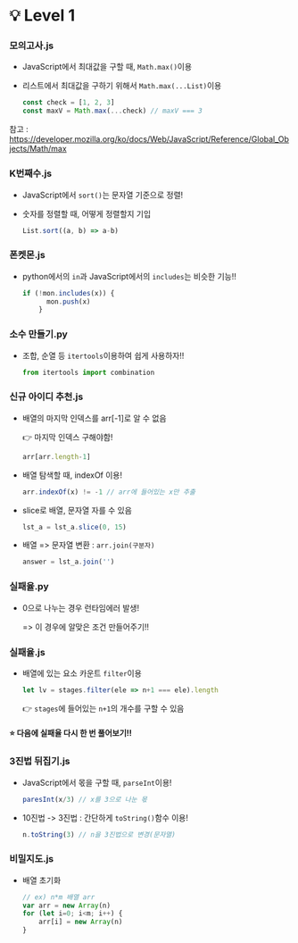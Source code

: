 # 💡 Level 1

### 모의고사.js

- JavaScript에서 최대값을 구할 때, `Math.max()`이용

- 리스트에서 최대값을 구하기 위해서 `Math.max(...List)`이용

  ```javascript
  const check = [1, 2, 3]
  const maxV = Math.max(...check) // maxV === 3
  ```

  

참고 : https://developer.mozilla.org/ko/docs/Web/JavaScript/Reference/Global_Objects/Math/max



### K번째수.js

- JavaScript에서 `sort()`는 문자열 기준으로 정렬!

- 숫자를 정렬할 때, 어떻게 정렬할지 기입

  ```javascript
  List.sort((a, b) => a-b)
  ```



### 폰켓몬.js

- python에서의 `in`과 JavaScript에서의 `includes`는 비슷한 기능!!

  ```javascript
  if (!mon.includes(x)) {
        mon.push(x)
      }
  ```



### 소수 만들기.py

- 조합, 순열 등 `itertools`이용하여 쉽게 사용하자!!

  ```python
  from itertools import combination
  ```




### 신규 아이디 추천.js

- 배열의 마지막 인덱스를 arr[-1]로 알 수 없음 

   👉 마지막 인덱스 구해야함!

   ```javascript
   arr[arr.length-1]
   ```

- 배열 탐색할 때, indexOf 이용!

   ```javascript
   arr.indexOf(x) != -1 // arr에 들어있는 x만 추출
   ```

- slice로 배열, 문자열 자를 수 있음

   ```javascript
   lst_a = lst_a.slice(0, 15)
   ```

- 배열 => 문자열 변환 : `arr.join(구분자)`

   ```javascript
   answer = lst_a.join('')
   ```



### 실패율.py

- 0으로 나누는 경우 런타임에러 발생!

  => 이 경우에 알맞은 조건 만들어주기!!

### 실패율.js

- 배열에 있는 요소 카운트 `filter`이용

  ```javascript
  let lv = stages.filter(ele => n+1 === ele).length
  ```

  👉 `stages`에 들어있는 `n+1`의 개수를 구할 수 있음

#### ⭐ 다음에 실패율 다시 한 번 풀어보기‼



### 3진법 뒤집기.js

- JavaScript에서 몫을 구할 때, `parseInt`이용!

  ```javascript
  paresInt(x/3) // x를 3으로 나눈 몫
  ```

- 10진법 -> 3진법 : 간단하게 `toString()`함수 이용!

  ```javascript
  n.toString(3) // n을 3진법으로 변경(문자열)
  ```



### 비밀지도.js

- 배열 초기화

  ```javascript
  // ex) n*m 배열 arr
  var arr = new Array(n)
  for (let i=0; i<m; i++) {
      arr[i] = new Array(n)
  }
  ```

  
